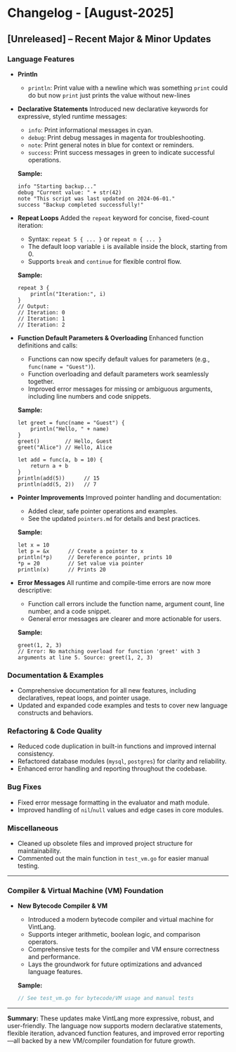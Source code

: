 # Changelog - [August-2025]

## [Unreleased] – Recent Major & Minor Updates

### Language Features

- **Println**
  - `println`: Print value with a newline which was something `print` could do but now `print` just prints the value without new-lines

- **Declarative Statements**
  Introduced new declarative keywords for expressive, styled runtime messages:
  - `info`: Print informational messages in cyan.
  - `debug`: Print debug messages in magenta for troubleshooting.
  - `note`: Print general notes in blue for context or reminders.
  - `success`: Print success messages in green to indicate successful operations.

  **Sample:**
  ```vint
  info "Starting backup..."
  debug "Current value: " + str(42)
  note "This script was last updated on 2024-06-01."
  success "Backup completed successfully!"
  ```

- **Repeat Loops**
  Added the `repeat` keyword for concise, fixed-count iteration:
  - Syntax: `repeat 5 { ... }` or `repeat n { ... }`
  - The default loop variable `i` is available inside the block, starting from 0.
  - Supports `break` and `continue` for flexible control flow.
  
  **Sample:**
  ```vint
  repeat 3 {
      println("Iteration:", i)
  }
  // Output:
  // Iteration: 0
  // Iteration: 1
  // Iteration: 2
  ```

- **Function Default Parameters & Overloading**
  Enhanced function definitions and calls:
  - Functions can now specify default values for parameters (e.g., `func(name = "Guest")`).
  - Function overloading and default parameters work seamlessly together.
  - Improved error messages for missing or ambiguous arguments, including line numbers and code snippets.
  
  **Sample:**
  ```vint
  let greet = func(name = "Guest") {
      println("Hello, " + name)
  }
  greet()        // Hello, Guest
  greet("Alice") // Hello, Alice

  let add = func(a, b = 10) {
      return a + b
  }
  println(add(5))      // 15
  println(add(5, 2))   // 7
  ```

- **Pointer Improvements**
  Improved pointer handling and documentation:
  - Added clear, safe pointer operations and examples.
  - See the updated `pointers.md` for details and best practices.
  
  **Sample:**
  ```vint
  let x = 10
  let p = &x      // Create a pointer to x
  println(*p)     // Dereference pointer, prints 10
  *p = 20         // Set value via pointer
  println(x)      // Prints 20
  ```

- **Error Messages**
  All runtime and compile-time errors are now more descriptive:
  - Function call errors include the function name, argument count, line number, and a code snippet.
  - General error messages are clearer and more actionable for users.
  
  **Sample:**
  ```
  greet(1, 2, 3)
  // Error: No matching overload for function 'greet' with 3 arguments at line 5. Source: greet(1, 2, 3)
  ```

### Documentation & Examples
- Comprehensive documentation for all new features, including declaratives, repeat loops, and pointer usage.
- Updated and expanded code examples and tests to cover new language constructs and behaviors.

### Refactoring & Code Quality
- Reduced code duplication in built-in functions and improved internal consistency.
- Refactored database modules (`mysql`, `postgres`) for clarity and reliability.
- Enhanced error handling and reporting throughout the codebase.

### Bug Fixes
- Fixed error message formatting in the evaluator and math module.
- Improved handling of `nil`/`null` values and edge cases in core modules.

### Miscellaneous
- Cleaned up obsolete files and improved project structure for maintainability.
- Commented out the main function in `test_vm.go` for easier manual testing.

---

### Compiler & Virtual Machine (VM) Foundation

- **New Bytecode Compiler & VM**
  - Introduced a modern bytecode compiler and virtual machine for VintLang.
  - Supports integer arithmetic, boolean logic, and comparison operators.
  - Comprehensive tests for the compiler and VM ensure correctness and performance.
  - Lays the groundwork for future optimizations and advanced language features.

  **Sample:**
  ```go
  // See test_vm.go for bytecode/VM usage and manual tests
  ```

---

**Summary:**
These updates make VintLang more expressive, robust, and user-friendly. The language now supports modern declarative statements, flexible iteration, advanced function features, and improved error reporting—all backed by a new VM/compiler foundation for future growth. 